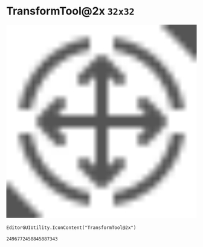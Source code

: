 # TransformTool@2x `32x32`
<img src="/img/TransformTool@2x.png" width=512 height=512>

``` CSharp
EditorGUIUtility.IconContent("TransformTool@2x")
```
```
2496772458845887343
```
